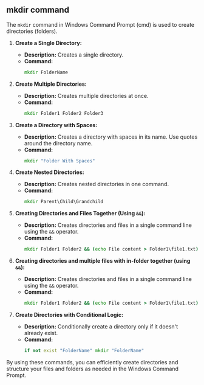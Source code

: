 ## mkdir command

The `mkdir` command in Windows Command Prompt (cmd) is used to create directories (folders). 


1. **Create a Single Directory:**
   - **Description:** Creates a single directory.
   - **Command:**
     ```cmd
     mkdir FolderName
     ```


2. **Create Multiple Directories:**
   - **Description:** Creates multiple directories at once.
   - **Command:**
     ```cmd
     mkdir Folder1 Folder2 Folder3
     ```

3. **Create a Directory with Spaces:**
   - **Description:** Creates a directory with spaces in its name. Use quotes around the directory name.
   - **Command:**
     ```cmd
     mkdir "Folder With Spaces"
     ```


4. **Create Nested Directories:**
   - **Description:** Creates nested directories in one command.
   - **Command:**
     ```cmd
     mkdir Parent\Child\Grandchild
     ```



5. **Creating Directories and Files Together (Using `&&`):**
   - **Description:** Creates directories and files in a single command line using the `&&` operator.
   - **Command:**
     ```cmd
     mkdir Folder1 Folder2 && (echo File content > Folder1\file1.txt) && (echo File content > Folder2\file2.txt)
     ```


6. **Creating directories and multiple files with in-folder together (using `&&`):**
   - **Description:** Creates directories and files in a single command line using the `&&` operator.
   - **Command:**
     ```cmd
     mkdir Folder1 Folder2 && (echo File content > Folder1\file1.txt) && (echo File content > Folder1\file2.txt) && (echo File content > Folder2\file1.txt) && (echo File content > Folder2\file2.txt)
     ```


7. **Create Directories with Conditional Logic:**
   - **Description:** Conditionally create a directory only if it doesn't already exist.
   - **Command:**
     ```cmd
     if not exist "FolderName" mkdir "FolderName"
     ```


By using these commands, you can efficiently create directories and structure your files and folders as needed in the Windows Command Prompt.
